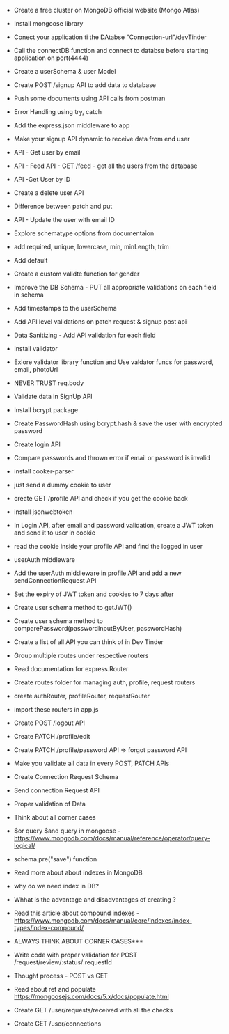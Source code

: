 - Create a free cluster on MongoDB official website (Mongo Atlas)
- Install mongoose library
- Conect your application ti the DAtabse "Connection-url"/devTinder
- Call the connectDB function and connect to databse before starting application on port(4444)
- Create a userSchema & user Model
- Create POST /signup API to add data to database
- Push some documents using API calls from postman
- Error Handling using try, catch
- Add the express.json middleware to app
- Make your signup API dynamic to receive data from end user
- API - Get user by email
- API - Feed API - GET /feed - get all the users from the database
- API -Get User by ID
- Create a delete user API
- Difference between patch and put
- API - Update the user with email ID

- Explore schematype options from documentaion
- add required, unique, lowercase, min, minLength, trim
- Add default
- Create a custom validte function for gender
- Improve the DB Schema - PUT all appropriate validations on each field in schema
- Add timestamps to the userSchema
- Add API level validations on patch request & signup post api
- Data Sanitizing - Add API validation for each field
- Install validator
- Exlore validator library function and Use valdator funcs for password, email, photoUrl
- NEVER TRUST req.body

- Validate data in SignUp API
- Install bcrypt package
- Create PasswordHash using bcrypt.hash & save the user with encrypted password

- Create login API
- Compare passwords and thrown error if email or password is invalid

- install cooker-parser
- just send a dummy cookie to user
- create GET /profile API and check if you get the cookie back
- install jsonwebtoken
- In Login API, after email and password validation, create a JWT token and send it to user in cookie
- read the cookie inside your profile API and find the logged in user
- userAuth middleware
- Add the userAuth middleware in profile API and add a new sendConnectionRequest API
- Set the expiry of JWT token and cookies to 7 days after
- Create user schema method to getJWT()
- Create user schema method to comparePassword(passwordInputByUser, passwordHash)

- Create a list of all API you can think of in Dev Tinder
- Group multiple routes under respective routers
- Read documentation for express.Router
- Create routes folder for managing auth, profile, request routers
- create authRouter, profileRouter, requestRouter
- import these routers in app.js
- Create POST /logout API
- Create PATCH /profile/edit
- Create PATCH /profile/password API => forgot password API
- Make you validate all data in every POST, PATCH APIs

- Create Connection Request Schema
- Send connection Request API
- Proper validation of Data
- Think about all corner cases
- $or query $and query in mongoose - https://www.mongodb.com/docs/manual/reference/operator/query-logical/
- schema.pre("save") function
- Read more about about indexes in MongoDB
- why do we need index in DB?
- Whhat is the advantage and disadvantages of creating ?
- Read this article about compound indexes - https://www.mongodb.com/docs/manual/core/indexes/index-types/index-compound/
- ALWAYS THINK ABOUT CORNER CASES\*\*\*

- Write code with proper validation for POST /request/review/:status/:requestId
- Thought process - POST vs GET
- Read about ref and populate https://mongoosejs.com/docs/5.x/docs/populate.html
- Create GET /user/requests/received with all the checks
- Create GET /user/connections
